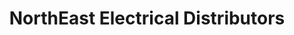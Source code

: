 ---
title: "NorthEast Electrical Distributors"
url: /sanford/northeast-electrical-distributors/
shop: trade
---